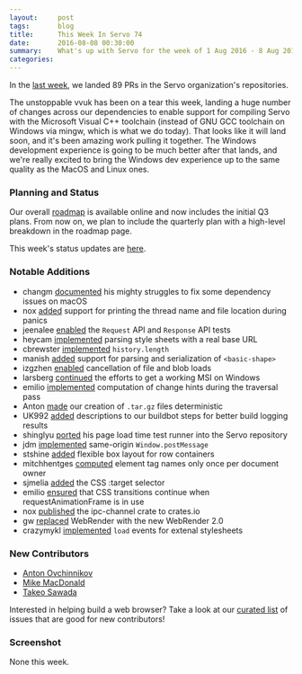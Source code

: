 ```yaml
---
layout:     post
tags:       blog
title:      This Week In Servo 74
date:       2016-08-08 00:30:00
summary:    What's up with Servo for the week of 1 Aug 2016 - 8 Aug 2016
categories:
---
```


In the [last week](https://github.com/pulls?page=1&q=is%3Apr+is%3Amerged+closed%3A2016-08-01..2016-08-08+user%3Aservo), we landed 89 PRs in the Servo organization's repositories.

The unstoppable vvuk has been on a tear this week, landing a huge number of changes across our dependencies to enable support for compiling Servo with the Microsoft Visual C++ toolchain (instead of GNU GCC toolchain on Windows via mingw, which is what we do today). That looks like it will land soon, and it's been amazing work pulling it together. The Windows development experience is going to be much better after that lands, and we're really excited to bring the Windows dev experience up to the same quality as the MacOS and Linux ones.

### Planning and Status

Our overall [roadmap](https://github.com/servo/servo/wiki/Roadmap) is available online and now includes the initial Q3 plans. From now on, we plan to include the quarterly plan with a high-level breakdown in the roadmap page.

This week's status updates are [here](http://statusupdates.dev.mozaws.net/project/servo).

### Notable Additions

 - changm [documented](https://github.com/servo/servo/pull/12740) his mighty struggles to fix some dependency issues on macOS
 - nox [added](https://github.com/servo/servo/pull/12733) support for printing the thread name and file location during panics
 - jeenalee [enabled](https://github.com/servo/servo/pull/12722) the `Request` API and `Response` API tests
 - heycam [implemented](https://github.com/servo/servo/pull/12691) parsing style sheets with a real base URL
 - cbrewster [implemented](https://github.com/servo/servo/pull/12685) `history.length`
 - manish [added](https://github.com/servo/servo/pull/12680) support for parsing and serialization of `<basic-shape>`
 - izgzhen [enabled](https://github.com/servo/servo/pull/12684) cancellation of file and blob loads
 - larsberg [continued](https://github.com/servo/servo/pull/12661) the efforts to get a working MSI on Windows
 - emilio [implemented](https://github.com/servo/servo/pull/12645) computation of change hints during the traversal pass
 - Anton [made](https://github.com/servo/servo/pull/12244) our creation of `.tar.gz` files deterministic
 - UK992 [added](https://github.com/servo/saltfs/pull/438) descriptions to our buildbot steps for better build logging results
 - shinglyu [ported](https://github.com/servo/servo/pull/11107) his page load time test runner into the Servo repository
 - jdm [implemented](https://github.com/servo/servo/pull/11161) same-origin `Window.postMessage`
 - stshine [added](https://github.com/servo/servo/pull/12330) flexible box layout for row containers
 - mitchhentges [computed](https://github.com/servo/servo/pull/11318) element tag names only once per document owner
 - sjmelia [added](https://github.com/servo/servo/pull/11726) the CSS :target selector
 - emilio [ensured](https://github.com/servo/servo/pull/12751) that CSS transitions continue when requestAnimationFrame is in use
 - nox [published](https://github.com/servo/ipc-channel/pull/93) the ipc-channel crate to crates.io
 - gw [replaced](https://github.com/servo/webrender/pull/319) WebRender with the new WebRender 2.0
 - crazymykl [implemented](https://github.com/servo/servo/pull/11919) `load` events for extenal stylesheets

### New Contributors

 - [Anton Ovchinnikov](https://github.com/rev112)
 - [Mike MacDonald](https://github.com/crazymykl)
 - [Takeo Sawada](https://github.com/tsawada)

Interested in helping build a web browser? Take a look at our [curated list](https://starters.servo.org/) of issues that are good for new contributors!

### Screenshot

None this week.
